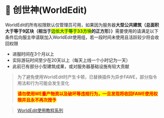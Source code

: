 # 🍉 创世神(WorldEdit)

WorldEdit的所有权限默认仅管理员可用，如果因为服务器**大型公共建筑（总面积大于等于9区块（相当于**<mark style="color:green;">**边长大于等于33方块**</mark>**的正方形））**&#x9700;要使用的请满足以下条件后向服主申请联加入WorldEdit使用组，若一段时间未使用且活跃较少将会收回权限

* 进服时间在3个月以上
* 实际游玩时间至少在20天以上（每天上线一个小时记为一天）
* 此前已有部分小型建筑成果，或对服务器基础设施有较大贡献

> 为了避免使用WorldEdit时产生卡顿，已替换插件为异步FAWE，部分指令用法和行为可能会发生变化
>
> <mark style="color:red;">**请勿使用WE量产物资以及破坏等违规行为，一旦发现将收回FAWE使用权限并且永不再次授予**</mark>

> [WorldEdit使用教程系列](https://www.bilibili.com/video/BV1y7411H7oD/)
